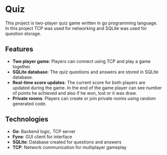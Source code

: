 # Quiz

This project is two-player quiz game written in go programming language. In this project TCP was used for networking and SQLite was used for question storage.

## Features
- **Two player game**: Players can connect using TCP and play a game together.
- **SQLite database**: The quiz questions and answers are stored in SQLite database.
- **Real-time score updates**: The current score for both players are updated during the game. In the end of the game player can see number of points he achieved and also if he won, lost or it was draw.
- **Private rooms**: Players can create or join private rooms using random generated code.

## Technologies
- **Go**: Backend logic, TCP server
- **Fyne**: GUI client for interface
- **SQLite**: Database created for questions and answers
- **TCP**: Network communication for multiplayer gameplay
